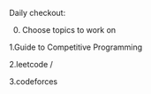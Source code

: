 Daily checkout:

0. Choose topics to work on

1.Guide to Competitive Programming

2.leetcode /

3.codeforces 
